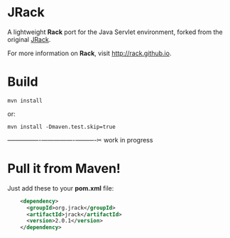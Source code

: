 # JRack

A lightweight **Rack** port for the Java Servlet environment, forked from the original [JRack](https://sourceforge.net/projects/approvaltests/files/).

For more information on **Rack**, visit http://rack.github.io.

# Build

    mvn install
or:    

    mvn install -Dmaven.test.skip=true

    
—————-—————-———-✂︎
work in progress
# Pull it from Maven! 

Just add these to your __pom.xml__ file:

```xml
    <dependency>
      <groupId>org.jrack</groupId>
      <artifactId>jrack</artifactId>
      <version>2.0.1</version>
    </dependency>
```
